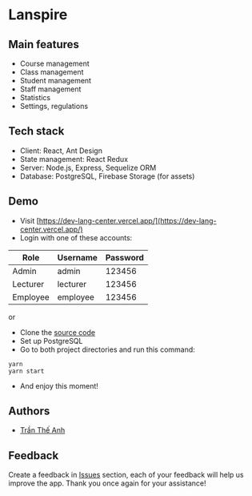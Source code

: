# Lanspire

## Main features

- Course management
- Class management
- Student management
- Staff management
- Statistics
- Settings, regulations

## Tech stack

- Client: React, Ant Design
- State management: React Redux
- Server: Node.js, Express, Sequelize ORM
- Database: PostgreSQL, Firebase Storage (for assets)

## Demo

- Visit [https://dev-lang-center.vercel.app/](https://dev-lang-center.vercel.app/)
- Login with one of these accounts:

| Role     | Username | Password |
| -------- | -------- | -------- |
| Admin    | admin    | 123456   |
| Lecturer | lecturer | 123456   |
| Employee | employee | 123456   |

or

- Clone the [source code](https://github.com/anhtt2211/lang)
- Set up PostgreSQL
- Go to both project directories and run this command:

```shel
yarn
yarn start
```

- And enjoy this moment!

## Authors

- [Trần Thế Anh](https://github.com/anhtt2211/)

## Feedback

Create a feedback in [Issues](https://github.com/anhtt2211/lang/issues) section, each of your feedback will help us improve the app. Thank you once again for your assistance!
